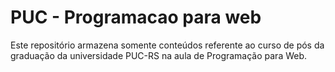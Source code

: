 # PUC - Programacao para web
Este repositório armazena somente conteúdos referente ao curso de pós da graduação da universidade PUC-RS na aula de Programação para Web.

